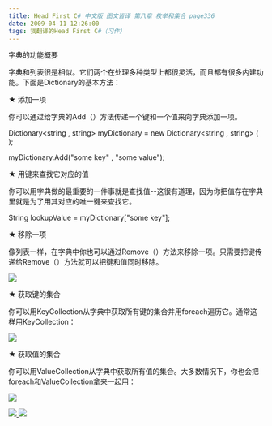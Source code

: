 ```yaml
---
title: Head First C# 中文版 图文皆译 第八章 枚举和集合 page336
date: 2009-04-11 12:26:00
tags: 我翻译的Head First C#（习作）
---
```

字典的功能概要

  

字典和列表很是相似。它们两个在处理多种类型上都很灵活，而且都有很多内建功能。下面是Dictionary的基本方法：

  

★  添加一项

  

你可以通过给字典的Add（）方法传递一个键和一个值来向字典添加一项。

Dictionary<string , string> myDictionary = new Dictionary<string , string> (
);

myDictionary.Add("some key" , "some value");

  

★  用键来查找它对应的值

  

你可以用字典做的最重要的一件事就是查找值--这很有道理，因为你把值存在字典里就是为了用其对应的唯一键来查找它。

String lookupValue = myDictionary["some key"];

  

★  移除一项

  

像列表一样，在字典中你也可以通过Remove（）方法来移除一项。只需要把键传递给Remove（）方法就可以把键和值同时移除。

  

![](https://p-blog.csdn.net/images/p_blog_csdn_net/cuipengfei1/EntryImages/20090411/2009-04-11_12-07-04.jpg)

★  获取键的集合

  

你可以用KeyCollection从字典中获取所有键的集合并用foreach遍历它。通常这样用KeyCollection：

  

![](https://p-blog.csdn.net/images/p_blog_csdn_net/cuipengfei1/EntryImages/20090411/2009-04-11_12-15-49.jpg)

★  获取值的集合

  

你可以用ValueCollection从字典中获取所有值的集合。大多数情况下，你也会把foreach和ValueCollection拿来一起用：

  

![](https://p-blog.csdn.net/images/p_blog_csdn_net/cuipengfei1/EntryImages/20090411/2009-04-11_12-22-36.jpg)



[ ![](https://profile.csdnimg.cn/5/2/5/3_cuipengfei1)
![](https://g.csdnimg.cn/static/user-reg-year/1x/11.png)
](https://blog.csdn.net/cuipengfei1)





